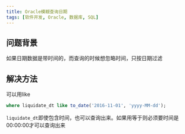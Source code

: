 ```yaml
---
title: Oracle模糊查询日期
tags: [软件开发, Oracle, 数据库, SQL]
---
```


## 问题背景

如果日期数据是带时间的，而查询的时候想忽略时间，只按日期过滤

## 解决方法

可以用like

```sql
where liquidate_dt like to_date('2016-11-01', 'yyyy-MM-dd');
```

`liquidate_dt`即使包含时间，也可以查询出来。如果用等于则必须要时间是00:00:00才可以查询出来

